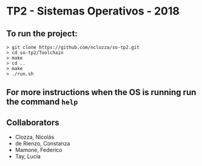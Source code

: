 # TP2 - Sistemas Operativos - 2018

## To run the project:

```
> git clone https://github.com/nclozza/so-tp2.git
> cd so-tp2/Toolchain
> make
> cd ..
> make
> ./run.sh
```

## For more instructions when the OS is running run the command `help`

## Collaborators
* Clozza, Nicolás
* de Rienzo, Constanza
* Mamone, Federico
* Tay, Lucía